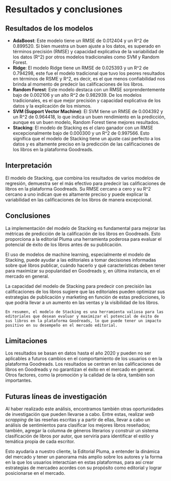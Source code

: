 # Resultados y conclusiones 

## Resultados de los modelos

-	**AdaBoost**: Este modelo tiene un RMSE de 0.012404 y un R^2 de 0.899520. Si bien muestra un buen ajuste a los datos, es superado en términos precisión (RMSE) y capacidad explicativa de la variabilidad de los datos (R^2) por otros modelos tradicionales como SVM y Random Forest. 
-	**Ridge**: El modelo Ridge tiene un RMSE de 0.025393 y un R^2 de 0.794298, este fue el modelo tradicional que tuvo los peores resultados en términos de RSME y R^2, es decir, es el que menos confiabilidad nos brinda al momento de predecir las calificaciones de los libros. 
-	**Random Forest**: Este modelo destaca con un RMSE sorprendentemente bajo de 0.002106 y un alto R^2 de 0.982939. De los modelos tradicionales, es el que mejor precisión y capacidad explicativa de los datos y la explicación de los mismos. 
-	**SVM (Support Vector Machine)**: El SVM tiene un RMSE de 0.004392 y un R^2 de 0.964418, lo que indica un buen rendimiento en la predicción, aunque es un buen modelo, Random Forest tiene mejores resultados. 
-	**Stacking**: El modelo de Stacking es el claro ganador con un RMSE excepcionalmente bajo de 0.000300 y un R^2 de 0.997566. Esto significa que el modelo de Stacking tiene un ajuste casi perfecto a los datos y es altamente preciso en la predicción de las calificaciones de los libros en la plataforma Goodreads.

## Interpretación

El modelo de Stacking, que combina los resultados de varios modelos de regresión, demuestra ser el más efectivo para predecir las calificaciones de libros en la plataforma Goodreads. Su RMSE cercano a cero y su R^2 cercano a uno indican que es altamente preciso y puede explicar la variabilidad en las calificaciones de los libros de manera excepcional. 

## Conclusiones

La implementación del modelo de Stacking es fundamental para mejorar las métricas de predicción de la calificación de los libros en Goodreads. Esto proporciona a la editorial Pluma una herramienta poderosa para evaluar el potencial de éxito de los libros antes de su publicación.

El uso de modelos de machine learning, especialmente el modelo de Stacking, puede ayudar a las editoriales a tomar decisiones informadas sobre qué libros publicar, cuándo hacerlo y qué características deben tener para maximizar su popularidad en Goodreads y, en última instancia, en el mercado en general.

La capacidad del modelo de Stacking para predecir con precisión las calificaciones de los libros sugiere que las editoriales pueden optimizar sus estrategias de publicación y marketing en función de estas predicciones, lo que podría llevar a un aumento en las ventas y la visibilidad de los libros.

```{Note}
En resumen, el modelo de Stacking es una herramienta valiosa para las editoriales que desean evaluar y maximizar el potencial de éxito de sus libros en la plataforma Goodreads, lo que puede tener un impacto positivo en su desempeño en el mercado editorial.
```

## Limitaciones

Los resultados se basan en datos hasta el año 2020 y pueden no ser aplicables a futuros cambios en el comportamiento de los usuarios o en la plataforma Goodreads.
Los resultados se centran en las calificaciones de libros en Goodreads y no garantizan el éxito en el mercado en general. Otros factores, como la promoción y la calidad de la obra, también son importantes.


## Futuras líneas de investigación

Al haber realizado este análisis, encontramos también otras oportunidades de investigación que pueden llevarse a cabo. Entre estas, realizar *web scrapping* de las reseñas escritas y a partir de ellas, llevar a cabo un análisis de sentimientos para clasificar los mejores libros reseñados; también, agregar la columna de géneros literarios y construir un sistema clasificación de libros por autor, que serviría para identificar el estilo y temática propia de cada escritor.

Esto ayudaría a nuestro cliente, la Editorial Pluma, a entender la dinámica del mercado y tener un panorama más amplio sobre los autores y la forma en la que los usuarios interactúan en estas plataformas, para así crear estrategias de mercadeo acordes con su propósito como editorial y lograr posicionarse en el mercado.